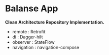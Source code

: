 # Balanse App
**Clean Architecture Repository Implementation.**    
- remote : Retrofit
- di : Dagger-hilt
- observer : StateFlow
- navigation : navigation-compose

